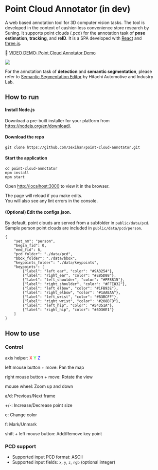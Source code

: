# Point Cloud Annotator (in dev)

A web based annotation tool for 3D computer vision tasks. The tool is developed in the context of cashier-less convenience store research by Suning. It supports point clouds (.pcd) for the annotation task of **pose estimation**, **tracking**, and **reID**. It is a SPA developed with [React](http://reactjs.org) and [three.js](https://threejs.org/).

:movie_camera: [VIDEO DEMO: Point Cloud Annotator Demo](https://youtu.be/2CShUfyOAP8)

<img align="center" src="https://github.com/zexihan/point-cloud-annotator/blob/master/extra/Capture1.png">

For the annotation task of **detection** and **semantic segmentation**, please refer to [Semantic Segmentation Editor](https://github.com/Hitachi-Automotive-And-Industry-Lab/semantic-segmentation-editor) by Hitachi Automotive and Industry Lab.

## How to run

#### Install Node.js

Download a pre-built installer for your platform from https://nodejs.org/en/download/.

#### Download the repo

```
git clone https://github.com/zexihan/point-cloud-annotator.git
```

#### Start the application

```
cd point-cloud-annotator
npm install
npm start
```

Open [http://localhost:3000](http://localhost:3000) to view it in the browser.

The page will reload if you make edits.<br>
You will also see any lint errors in the console.

#### (Optional) Edit the configs.json.

By default, point clouds are served from a subfolder in <code>public/data/pcd</code>. Sample person point clouds are included in <code>public/data/pcd/person</code>.

```
{
    "set_nm": "person",
    "begin_fid": 0,
    "end_fid": 6,
    "pcd_folder": "./data/pcd",
    "bbox_folder": "./data/bbox",
    "keypoints_folder": "./data/keypoints",
    "keypoints": [
        {"label": "left_ear", "color": "#9A3254"},
        {"label": "right_ear", "color": "#E85D88"},
        {"label": "left_shoulder", "color": "#FF8815"},
        {"label": "right_shoulder", "color": "#FFE832"},
        {"label": "left_elbow", "color": "#1FB93E"},
        {"label": "right_elbow", "color": "#1AAEAA"},
        {"label": "left_wrist", "color": "#83BCFF"},
        {"label": "right_wrist", "color": "#208BFB"},
        {"label": "left_hip", "color": "#54351A"},
        {"label": "right_hip", "color": "#5D36E1"}
    ]
}
```

## How to use

### Control

<div>
  axis helper:
  <font style="color:red">X</font>
  <font style="color:lime">Y</font>
  <font style="color:blue">Z</font>
</div>

left mouse button + move: Pan the map

right mouse button + move: Rotate the view

mouse wheel: Zoom up and down

a/d: Previous/Next frame

+/-: Increase/Decrease point size

c: Change color

f: Mark/Unmark

shift + left mouse button: Add/Remove key point

### PCD support

 - Supported input PCD format: ASCII
 - Supported input fields: `x`, `y`, `z`, `rgb` (optional integer)